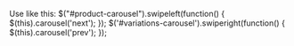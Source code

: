 Use like this:
$("#product-carousel").swipeleft(function() {
    $(this).carousel('next');
});
$('#variations-carousel').swiperight(function() {
    $(this).carousel('prev');
});